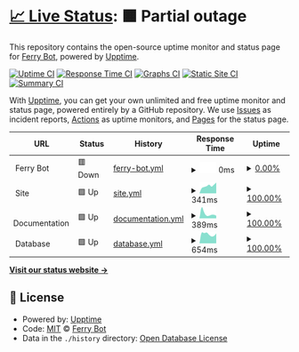 # [📈 Live Status](https://status.ferry.cf): <!--live status--> **🟧 Partial outage**

This repository contains the open-source uptime monitor and status page for [Ferry Bot](https://ferry.cf/invite), powered by [Upptime](https://github.com/upptime/upptime).

[![Uptime CI](https://github.com/ferry-develops/status-page/workflows/Uptime%20CI/badge.svg)](https://github.com/ferry-develops/status-page/actions?query=workflow%3A%22Uptime+CI%22)
[![Response Time CI](https://github.com/ferry-develops/status-page/workflows/Response%20Time%20CI/badge.svg)](https://github.com/ferry-develops/status-page/actions?query=workflow%3A%22Response+Time+CI%22)
[![Graphs CI](https://github.com/ferry-develops/status-page/workflows/Graphs%20CI/badge.svg)](https://github.com/ferry-develops/status-page/actions?query=workflow%3A%22Graphs+CI%22)
[![Static Site CI](https://github.com/ferry-develops/status-page/workflows/Static%20Site%20CI/badge.svg)](https://github.com/ferry-develops/status-page/actions?query=workflow%3A%22Static+Site+CI%22)
[![Summary CI](https://github.com/ferry-develops/status-page/workflows/Summary%20CI/badge.svg)](https://github.com/ferry-develops/status-page/actions?query=workflow%3A%22Summary+CI%22)

With [Upptime](https://upptime.js.org), you can get your own unlimited and free uptime monitor and status page, powered entirely by a GitHub repository. We use [Issues](https://github.com/ferry-develops/status-page/issues) as incident reports, [Actions](https://github.com/ferry-develops/status-page/actions) as uptime monitors, and [Pages](https://status.ferry.cf) for the status page.

<!--start: status pages-->
<!-- This summary is generated by Upptime (https://github.com/upptime/upptime) -->
<!-- Do not edit this manually, your changes will be overwritten -->
<!-- prettier-ignore -->
| URL | Status | History | Response Time | Uptime |
| --- | ------ | ------- | ------------- | ------ |
| <img alt="" src="https://icons.duckduckgo.com/ip3/null.ico" height="13"> Ferry Bot | 🟥 Down | [ferry-bot.yml](https://github.com/ferry-develops/status-page/commits/HEAD/history/ferry-bot.yml) | <details><summary><img alt="Response time graph" src="./graphs/ferry-bot/response-time-week.png" height="20"> 0ms</summary><br><a href="https://status.ferry.cf/history/ferry-bot"><img alt="Response time 543" src="https://img.shields.io/endpoint?url=https%3A%2F%2Fraw.githubusercontent.com%2Fferry-develops%2Fstatus-page%2FHEAD%2Fapi%2Fferry-bot%2Fresponse-time.json"></a><br><a href="https://status.ferry.cf/history/ferry-bot"><img alt="24-hour response time 0" src="https://img.shields.io/endpoint?url=https%3A%2F%2Fraw.githubusercontent.com%2Fferry-develops%2Fstatus-page%2FHEAD%2Fapi%2Fferry-bot%2Fresponse-time-day.json"></a><br><a href="https://status.ferry.cf/history/ferry-bot"><img alt="7-day response time 0" src="https://img.shields.io/endpoint?url=https%3A%2F%2Fraw.githubusercontent.com%2Fferry-develops%2Fstatus-page%2FHEAD%2Fapi%2Fferry-bot%2Fresponse-time-week.json"></a><br><a href="https://status.ferry.cf/history/ferry-bot"><img alt="30-day response time 543" src="https://img.shields.io/endpoint?url=https%3A%2F%2Fraw.githubusercontent.com%2Fferry-develops%2Fstatus-page%2FHEAD%2Fapi%2Fferry-bot%2Fresponse-time-month.json"></a><br><a href="https://status.ferry.cf/history/ferry-bot"><img alt="1-year response time 543" src="https://img.shields.io/endpoint?url=https%3A%2F%2Fraw.githubusercontent.com%2Fferry-develops%2Fstatus-page%2FHEAD%2Fapi%2Fferry-bot%2Fresponse-time-year.json"></a></details> | <details><summary><a href="https://status.ferry.cf/history/ferry-bot">0.00%</a></summary><a href="https://status.ferry.cf/history/ferry-bot"><img alt="All-time uptime 11.94%" src="https://img.shields.io/endpoint?url=https%3A%2F%2Fraw.githubusercontent.com%2Fferry-develops%2Fstatus-page%2FHEAD%2Fapi%2Fferry-bot%2Fuptime.json"></a><br><a href="https://status.ferry.cf/history/ferry-bot"><img alt="24-hour uptime 0.00%" src="https://img.shields.io/endpoint?url=https%3A%2F%2Fraw.githubusercontent.com%2Fferry-develops%2Fstatus-page%2FHEAD%2Fapi%2Fferry-bot%2Fuptime-day.json"></a><br><a href="https://status.ferry.cf/history/ferry-bot"><img alt="7-day uptime 0.00%" src="https://img.shields.io/endpoint?url=https%3A%2F%2Fraw.githubusercontent.com%2Fferry-develops%2Fstatus-page%2FHEAD%2Fapi%2Fferry-bot%2Fuptime-week.json"></a><br><a href="https://status.ferry.cf/history/ferry-bot"><img alt="30-day uptime 11.94%" src="https://img.shields.io/endpoint?url=https%3A%2F%2Fraw.githubusercontent.com%2Fferry-develops%2Fstatus-page%2FHEAD%2Fapi%2Fferry-bot%2Fuptime-month.json"></a><br><a href="https://status.ferry.cf/history/ferry-bot"><img alt="1-year uptime 11.94%" src="https://img.shields.io/endpoint?url=https%3A%2F%2Fraw.githubusercontent.com%2Fferry-develops%2Fstatus-page%2FHEAD%2Fapi%2Fferry-bot%2Fuptime-year.json"></a></details>
| <img alt="" src="https://icons.duckduckgo.com/ip3/null.ico" height="13"> Site | 🟩 Up | [site.yml](https://github.com/ferry-develops/status-page/commits/HEAD/history/site.yml) | <details><summary><img alt="Response time graph" src="./graphs/site/response-time-week.png" height="20"> 341ms</summary><br><a href="https://status.ferry.cf/history/site"><img alt="Response time 340" src="https://img.shields.io/endpoint?url=https%3A%2F%2Fraw.githubusercontent.com%2Fferry-develops%2Fstatus-page%2FHEAD%2Fapi%2Fsite%2Fresponse-time.json"></a><br><a href="https://status.ferry.cf/history/site"><img alt="24-hour response time 252" src="https://img.shields.io/endpoint?url=https%3A%2F%2Fraw.githubusercontent.com%2Fferry-develops%2Fstatus-page%2FHEAD%2Fapi%2Fsite%2Fresponse-time-day.json"></a><br><a href="https://status.ferry.cf/history/site"><img alt="7-day response time 341" src="https://img.shields.io/endpoint?url=https%3A%2F%2Fraw.githubusercontent.com%2Fferry-develops%2Fstatus-page%2FHEAD%2Fapi%2Fsite%2Fresponse-time-week.json"></a><br><a href="https://status.ferry.cf/history/site"><img alt="30-day response time 340" src="https://img.shields.io/endpoint?url=https%3A%2F%2Fraw.githubusercontent.com%2Fferry-develops%2Fstatus-page%2FHEAD%2Fapi%2Fsite%2Fresponse-time-month.json"></a><br><a href="https://status.ferry.cf/history/site"><img alt="1-year response time 340" src="https://img.shields.io/endpoint?url=https%3A%2F%2Fraw.githubusercontent.com%2Fferry-develops%2Fstatus-page%2FHEAD%2Fapi%2Fsite%2Fresponse-time-year.json"></a></details> | <details><summary><a href="https://status.ferry.cf/history/site">100.00%</a></summary><a href="https://status.ferry.cf/history/site"><img alt="All-time uptime 100.00%" src="https://img.shields.io/endpoint?url=https%3A%2F%2Fraw.githubusercontent.com%2Fferry-develops%2Fstatus-page%2FHEAD%2Fapi%2Fsite%2Fuptime.json"></a><br><a href="https://status.ferry.cf/history/site"><img alt="24-hour uptime 100.00%" src="https://img.shields.io/endpoint?url=https%3A%2F%2Fraw.githubusercontent.com%2Fferry-develops%2Fstatus-page%2FHEAD%2Fapi%2Fsite%2Fuptime-day.json"></a><br><a href="https://status.ferry.cf/history/site"><img alt="7-day uptime 100.00%" src="https://img.shields.io/endpoint?url=https%3A%2F%2Fraw.githubusercontent.com%2Fferry-develops%2Fstatus-page%2FHEAD%2Fapi%2Fsite%2Fuptime-week.json"></a><br><a href="https://status.ferry.cf/history/site"><img alt="30-day uptime 100.00%" src="https://img.shields.io/endpoint?url=https%3A%2F%2Fraw.githubusercontent.com%2Fferry-develops%2Fstatus-page%2FHEAD%2Fapi%2Fsite%2Fuptime-month.json"></a><br><a href="https://status.ferry.cf/history/site"><img alt="1-year uptime 100.00%" src="https://img.shields.io/endpoint?url=https%3A%2F%2Fraw.githubusercontent.com%2Fferry-develops%2Fstatus-page%2FHEAD%2Fapi%2Fsite%2Fuptime-year.json"></a></details>
| <img alt="" src="https://icons.duckduckgo.com/ip3/null.ico" height="13"> Documentation | 🟩 Up | [documentation.yml](https://github.com/ferry-develops/status-page/commits/HEAD/history/documentation.yml) | <details><summary><img alt="Response time graph" src="./graphs/documentation/response-time-week.png" height="20"> 389ms</summary><br><a href="https://status.ferry.cf/history/documentation"><img alt="Response time 525" src="https://img.shields.io/endpoint?url=https%3A%2F%2Fraw.githubusercontent.com%2Fferry-develops%2Fstatus-page%2FHEAD%2Fapi%2Fdocumentation%2Fresponse-time.json"></a><br><a href="https://status.ferry.cf/history/documentation"><img alt="24-hour response time 273" src="https://img.shields.io/endpoint?url=https%3A%2F%2Fraw.githubusercontent.com%2Fferry-develops%2Fstatus-page%2FHEAD%2Fapi%2Fdocumentation%2Fresponse-time-day.json"></a><br><a href="https://status.ferry.cf/history/documentation"><img alt="7-day response time 389" src="https://img.shields.io/endpoint?url=https%3A%2F%2Fraw.githubusercontent.com%2Fferry-develops%2Fstatus-page%2FHEAD%2Fapi%2Fdocumentation%2Fresponse-time-week.json"></a><br><a href="https://status.ferry.cf/history/documentation"><img alt="30-day response time 525" src="https://img.shields.io/endpoint?url=https%3A%2F%2Fraw.githubusercontent.com%2Fferry-develops%2Fstatus-page%2FHEAD%2Fapi%2Fdocumentation%2Fresponse-time-month.json"></a><br><a href="https://status.ferry.cf/history/documentation"><img alt="1-year response time 525" src="https://img.shields.io/endpoint?url=https%3A%2F%2Fraw.githubusercontent.com%2Fferry-develops%2Fstatus-page%2FHEAD%2Fapi%2Fdocumentation%2Fresponse-time-year.json"></a></details> | <details><summary><a href="https://status.ferry.cf/history/documentation">100.00%</a></summary><a href="https://status.ferry.cf/history/documentation"><img alt="All-time uptime 100.00%" src="https://img.shields.io/endpoint?url=https%3A%2F%2Fraw.githubusercontent.com%2Fferry-develops%2Fstatus-page%2FHEAD%2Fapi%2Fdocumentation%2Fuptime.json"></a><br><a href="https://status.ferry.cf/history/documentation"><img alt="24-hour uptime 100.00%" src="https://img.shields.io/endpoint?url=https%3A%2F%2Fraw.githubusercontent.com%2Fferry-develops%2Fstatus-page%2FHEAD%2Fapi%2Fdocumentation%2Fuptime-day.json"></a><br><a href="https://status.ferry.cf/history/documentation"><img alt="7-day uptime 100.00%" src="https://img.shields.io/endpoint?url=https%3A%2F%2Fraw.githubusercontent.com%2Fferry-develops%2Fstatus-page%2FHEAD%2Fapi%2Fdocumentation%2Fuptime-week.json"></a><br><a href="https://status.ferry.cf/history/documentation"><img alt="30-day uptime 100.00%" src="https://img.shields.io/endpoint?url=https%3A%2F%2Fraw.githubusercontent.com%2Fferry-develops%2Fstatus-page%2FHEAD%2Fapi%2Fdocumentation%2Fuptime-month.json"></a><br><a href="https://status.ferry.cf/history/documentation"><img alt="1-year uptime 100.00%" src="https://img.shields.io/endpoint?url=https%3A%2F%2Fraw.githubusercontent.com%2Fferry-develops%2Fstatus-page%2FHEAD%2Fapi%2Fdocumentation%2Fuptime-year.json"></a></details>
| <img alt="" src="https://icons.duckduckgo.com/ip3/null.ico" height="13"> Database | 🟩 Up | [database.yml](https://github.com/ferry-develops/status-page/commits/HEAD/history/database.yml) | <details><summary><img alt="Response time graph" src="./graphs/database/response-time-week.png" height="20"> 654ms</summary><br><a href="https://status.ferry.cf/history/database"><img alt="Response time 656" src="https://img.shields.io/endpoint?url=https%3A%2F%2Fraw.githubusercontent.com%2Fferry-develops%2Fstatus-page%2FHEAD%2Fapi%2Fdatabase%2Fresponse-time.json"></a><br><a href="https://status.ferry.cf/history/database"><img alt="24-hour response time 778" src="https://img.shields.io/endpoint?url=https%3A%2F%2Fraw.githubusercontent.com%2Fferry-develops%2Fstatus-page%2FHEAD%2Fapi%2Fdatabase%2Fresponse-time-day.json"></a><br><a href="https://status.ferry.cf/history/database"><img alt="7-day response time 654" src="https://img.shields.io/endpoint?url=https%3A%2F%2Fraw.githubusercontent.com%2Fferry-develops%2Fstatus-page%2FHEAD%2Fapi%2Fdatabase%2Fresponse-time-week.json"></a><br><a href="https://status.ferry.cf/history/database"><img alt="30-day response time 656" src="https://img.shields.io/endpoint?url=https%3A%2F%2Fraw.githubusercontent.com%2Fferry-develops%2Fstatus-page%2FHEAD%2Fapi%2Fdatabase%2Fresponse-time-month.json"></a><br><a href="https://status.ferry.cf/history/database"><img alt="1-year response time 656" src="https://img.shields.io/endpoint?url=https%3A%2F%2Fraw.githubusercontent.com%2Fferry-develops%2Fstatus-page%2FHEAD%2Fapi%2Fdatabase%2Fresponse-time-year.json"></a></details> | <details><summary><a href="https://status.ferry.cf/history/database">100.00%</a></summary><a href="https://status.ferry.cf/history/database"><img alt="All-time uptime 100.00%" src="https://img.shields.io/endpoint?url=https%3A%2F%2Fraw.githubusercontent.com%2Fferry-develops%2Fstatus-page%2FHEAD%2Fapi%2Fdatabase%2Fuptime.json"></a><br><a href="https://status.ferry.cf/history/database"><img alt="24-hour uptime 100.00%" src="https://img.shields.io/endpoint?url=https%3A%2F%2Fraw.githubusercontent.com%2Fferry-develops%2Fstatus-page%2FHEAD%2Fapi%2Fdatabase%2Fuptime-day.json"></a><br><a href="https://status.ferry.cf/history/database"><img alt="7-day uptime 100.00%" src="https://img.shields.io/endpoint?url=https%3A%2F%2Fraw.githubusercontent.com%2Fferry-develops%2Fstatus-page%2FHEAD%2Fapi%2Fdatabase%2Fuptime-week.json"></a><br><a href="https://status.ferry.cf/history/database"><img alt="30-day uptime 100.00%" src="https://img.shields.io/endpoint?url=https%3A%2F%2Fraw.githubusercontent.com%2Fferry-develops%2Fstatus-page%2FHEAD%2Fapi%2Fdatabase%2Fuptime-month.json"></a><br><a href="https://status.ferry.cf/history/database"><img alt="1-year uptime 100.00%" src="https://img.shields.io/endpoint?url=https%3A%2F%2Fraw.githubusercontent.com%2Fferry-develops%2Fstatus-page%2FHEAD%2Fapi%2Fdatabase%2Fuptime-year.json"></a></details>

<!--end: status pages-->

[**Visit our status website →**](https://status.ferry.cf)

## 📄 License

- Powered by: [Upptime](https://github.com/upptime/upptime)
- Code: [MIT](./LICENSE) © [Ferry Bot](https://ferry.cf/invite)
- Data in the `./history` directory: [Open Database License](https://opendatacommons.org/licenses/odbl/1-0/)
